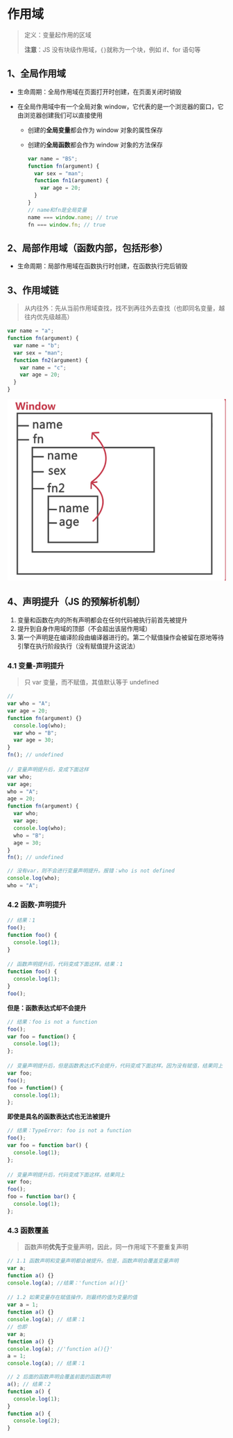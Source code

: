 # 作用域

> 定义：变量起作用的区域
>
> **注意**：JS 没有块级作用域，`{}`就称为一个块，例如 if、for 语句等

## 1、全局作用域

- 生命周期：全局作用域在页面打开时创建，在页面关闭时销毁

- 在全局作用域中有一个全局对象 window，它代表的是一个浏览器的窗口，它由浏览器创建我们可以直接使用

  - 创建的**全局变量**都会作为 window 对象的属性保存
  - 创建的**全局函数**都会作为 window 对象的方法保存

    ```js
    var name = "BS";
    function fn(argument) {
      var sex = "man";
      function fn1(argument) {
        var age = 20;
      }
    }
    // name和fn是全局变量
    name === window.name; // true
    fn === window.fn; // true
    ```

## 2、局部作用域（函数内部，包括形参）

- 生命周期：局部作用域在函数执行时创建，在函数执行完后销毁

## 3、作用域链

> 从内往外：先从当前作用域查找，找不到再往外去查找（也即同名变量，越往内优先级越高）

```js
var name = "a";
function fn(argument) {
  var name = "b";
  var sex = "man";
  function fn2(argument) {
    var name = "c";
    var age = 20;
  }
}
```

![作用域链.png](img/作用域链.png)

## 4、声明提升（JS 的预解析机制）

1. 变量和函数在内的所有声明都会在任何代码被执行前首先被提升
2. 提升到自身作用域的顶部（不会超出该层作用域）
3. 第一个声明是在编译阶段由编译器进行的。第二个赋值操作会被留在原地等待引擎在执行阶段执行（没有赋值提升这说法）

### 4.1 变量-声明提升

> 只 var 变量，而不赋值，其值默认等于 undefined

```js
//
var who = "A";
var age = 20;
function fn(argument) {}
  console.log(who);
  var who = "B";
  var age = 30;
}
fn(); // undefined

// 变量声明提升后，变成下面这样
var who;
var age;
who = "A";
age = 20;
function fn(argument) {
  var who;
  var age;
  console.log(who);
  who = "B";
  age = 30;
}
fn(); // undefined
```

```js
// 没有var，则不会进行变量声明提升。报错：who is not defined
console.log(who);
who = "A";
```

### 4.2 函数-声明提升

```js
// 结果：1
foo();
function foo() {
  console.log(1);
}

// 函数声明提升后，代码变成下面这样。结果：1
function foo() {
  console.log(1);
}
foo();
```

**但是：函数表达式却不会提升**

```js
// 结果：foo is not a function
foo();
var foo = function() {
  console.log(1);
};

// 变量声明提升后，但是函数表达式不会提升，代码变成下面这样。因为没有赋值，结果同上
var foo;
foo();
foo = function() {
  console.log(1);
};
```

**即使是具名的函数表达式也无法被提升**

```js
// 结果：TypeError: foo is not a function
foo();
var foo = function bar() {
  console.log(1);
};

// 变量声明提升后，代码变成下面这样。结果同上
var foo;
foo();
foo = function bar() {
  console.log(1);
};
```

### 4.3 函数覆盖

> 函数声明**优先于**变量声明，因此，同一作用域下不要重复声明

```js
// 1.1 函数声明和变量声明都会被提升。但是，函数声明会覆盖变量声明
var a;
function a() {}
console.log(a); //结果：'function a(){}'

// 1.2 如果变量存在赋值操作，则最终的值为变量的值
var a = 1;
function a() {}
console.log(a); // 结果：1
// 也即
var a;
function a() {}
console.log(a); //'function a(){}'
a = 1;
console.log(a); // 结果：1
```

```js
// 2 后面的函数声明会覆盖前面的函数声明
a(); // 结果：2
function a() {
  console.log(1);
}
function a() {
  console.log(2);
}
```
